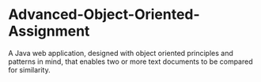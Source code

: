 # Advanced-Object-Oriented-Assignment
A Java web application, designed with object oriented principles and patterns in mind, that enables two or more text documents to be compared for similarity.
